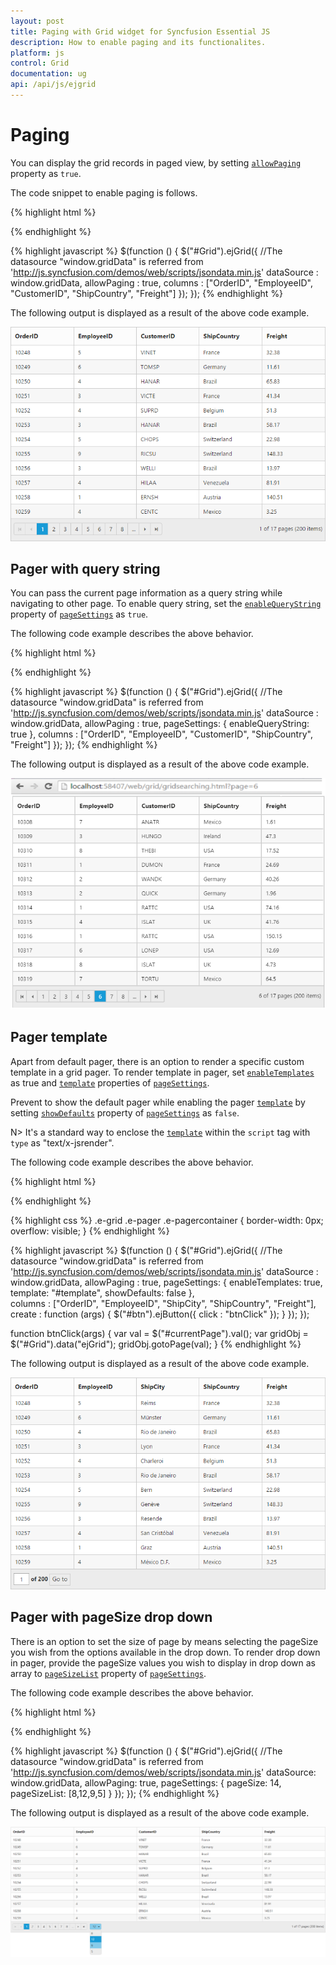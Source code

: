 ```yaml
---
layout: post
title: Paging with Grid widget for Syncfusion Essential JS
description: How to enable paging and its functionalites.
platform: js
control: Grid
documentation: ug
api: /api/js/ejgrid
--- 
```

# Paging

You can display the grid records in paged view, by setting [`allowPaging`](https://help.syncfusion.com/api/js/ejgrid#members:allowpaging "allowPaging") property as `true`. 

The code snippet to enable paging is follows.

{% highlight html %}
<div id="Grid"></div>
{% endhighlight %}

{% highlight javascript %}
$(function () {
	$("#Grid").ejGrid({
		//The datasource "window.gridData" is referred from 'http://js.syncfusion.com/demos/web/scripts/jsondata.min.js'
		dataSource : window.gridData,
		allowPaging : true,
		columns : ["OrderID", "EmployeeID", "CustomerID", "ShipCountry", "Freight"]
	});
});
{% endhighlight %}

The following output is displayed as a result of the above code example.

![](paging_images/paging_img1.png)


## Pager with query string

You can pass the current page information as a query string while navigating to other page. To enable query string, set the [`enableQueryString`](https://help.syncfusion.com/api/js/ejgrid#members:pagesettings-enablequerystring "enableQueryString") property of [`pageSettings`](https://help.syncfusion.com/api/js/ejgrid#members:pagesettings "pageSettings") as `true`.

The following code example describes the above behavior.

{% highlight html %}
<div id="Grid"></div>
{% endhighlight %}

{% highlight javascript %}
$(function () {
	$("#Grid").ejGrid({
		//The datasource "window.gridData" is referred from 'http://js.syncfusion.com/demos/web/scripts/jsondata.min.js'
		dataSource : window.gridData,
		allowPaging : true,
		pageSettings: { enableQueryString: true },
		columns : ["OrderID", "EmployeeID", "CustomerID", "ShipCountry", "Freight"]
	});
});
{% endhighlight %}

The following output is displayed as a result of the above code example.

![](paging_images/paging_img2.png)


## Pager template

Apart from default pager, there is an option to render a specific custom template in a grid pager. To render template in pager, set [`enableTemplates`](https://help.syncfusion.com/api/js/ejgrid#members:pagesettings-enabletemplates "enableTemplates") as true and [`template`](https://help.syncfusion.com/api/js/ejgrid#members:pagesettings-template "template") properties of [`pageSettings`](https://help.syncfusion.com/api/js/ejgrid#members:pagesettings "pageSettings").

Prevent to show the default pager while enabling the pager [`template`](https://help.syncfusion.com/api/js/ejgrid#members:pagesettings-template "template") by setting [`showDefaults`](https://help.syncfusion.com/api/js/ejgrid#members:pagesettings-showdefaults "showDefaults") property of [`pageSettings`](https://help.syncfusion.com/api/js/ejgrid#members:pagesettings "pageSettings") as `false`.

N> It's a standard way to enclose the [`template`](https://help.syncfusion.com/api/js/ejgrid#members:pagesettings-template "template") within the `script` tag with `type` as "text/x-jsrender".

The following code example describes the above behavior.

{% highlight html %}
<div id="Grid"></div>
<script id="template" type="text/x-jsrender">
<input id="currentPage" type="text" style="text-align: center; width: 32px; height: 21px; background: white;" value="1" />
<label>of 200</label>
<button id="btn">Go to</button>
</script>
{% endhighlight %}

{% highlight css %}
.e-grid .e-pager .e-pagercontainer {
	border-width: 0px;
	overflow: visible;
}
{% endhighlight %}

{% highlight javascript %}
$(function () {
	$("#Grid").ejGrid({
		//The datasource "window.gridData" is referred from 'http://js.syncfusion.com/demos/web/scripts/jsondata.min.js'
		dataSource : window.gridData,
		allowPaging : true,
		pageSettings: { enableTemplates: true, template: "#template", showDefaults: false },  
		columns : ["OrderID", "EmployeeID", "ShipCity", "ShipCountry", "Freight"],
		create : function (args) {
			$("#btn").ejButton({
				click : "btnClick"
			});
		}
	});
});

function btnClick(args) {
	var val = $("#currentPage").val();
	var gridObj = $("#Grid").data("ejGrid");
	gridObj.gotoPage(val);
}
{% endhighlight %}

The following output is displayed as a result of the above code example.

![](paging_images/paging_img3.png)


## Pager with pageSize drop down

There is an option to set the size of page by means selecting the pageSize you wish from the options available in the drop down. To render drop down in pager, provide the pageSize values you wish to display in drop down as array to [`pageSizeList`](https://help.syncfusion.com/api/js/ejgrid#members:pagesettings-pagesizelist "pageSizeList") property of [`pageSettings`](https://help.syncfusion.com/api/js/ejgrid#members:pagesettings "pageSettings").

The following code example describes the above behavior.

{% highlight html %}
<div id="Grid"></div>
{% endhighlight %}

{% highlight javascript %}
$(function () {
	$("#Grid").ejGrid({
		//The datasource "window.gridData" is referred from 'http://js.syncfusion.com/demos/web/scripts/jsondata.min.js'
        dataSource: window.gridData,
        allowPaging: true,
        pageSettings: { pageSize: 14, pageSizeList: [8,12,9,5] }
    });
});
{% endhighlight %}

The following output is displayed as a result of the above code example.

![](paging_images/paging_img4.png)

